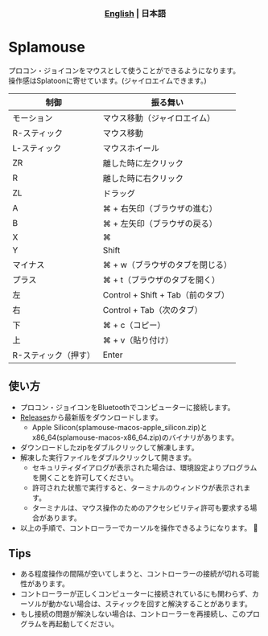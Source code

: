 <h3 align="center">
  <a href="https://github.com/gitusp/splamouse/blob/master/splamouse/README.md">English</a> | 日本語</a>
</h3>

# Splamouse

プロコン・ジョイコンをマウスとして使うことができるようになります。  
操作感はSplatoonに寄せています。(ジャイロエイムできます。)

| 制御                 | 振る舞い                          |
|----------------------|-----------------------------------|
| モーション           | マウス移動（ジャイロエイム）      |
| R-スティック         | マウス移動                        |
| L-スティック         | マウスホイール                    |
| ZR                   | 離した時に左クリック              |
| R                    | 離した時に右クリック              |
| ZL                   | ドラッグ                          |
| A                    | ⌘ + 右矢印（ブラウザの進む）      |
| B                    | ⌘ + 左矢印（ブラウザの戻る）      |
| X                    | ⌘                                 |
| Y                    | Shift                             |
| マイナス             | ⌘ + w（ブラウザのタブを閉じる）   |
| プラス               | ⌘ + t（ブラウザのタブを開く）     |
| 左                   | Control + Shift + Tab（前のタブ） |
| 右                   | Control + Tab（次のタブ）         |
| 下                   | ⌘ + c（コピー）                   |
| 上                   | ⌘ + v（貼り付け）                 |
| R-スティック（押す） | Enter                             |

## 使い方

- プロコン・ジョイコンをBluetoothでコンピューターに接続します。
- [Releases](https://github.com/gitusp/splamouse/releases)から最新版をダウンロードします。
    - Apple Silicon(splamouse-macos-apple_silicon.zip)とx86_64(splamouse-macos-x86_64.zip)のバイナリがあります。
- ダウンロードしたzipをダブルクリックして解凍します。
- 解凍した実行ファイルをダブルクリックして開きます。
    - セキュリティダイアログが表示された場合は、環境設定よりプログラムを開くことを許可してください。
    - 許可された状態で実行すると、ターミナルのウィンドウが表示されます。
    - ターミナルは、マウス操作のためのアクセシビリティ許可も要求する場合があります。
- 以上の手順で、コントローラーでカーソルを操作できるようになります。 :tada:

## Tips

- ある程度操作の間隔が空いてしまうと、コントローラーの接続が切れる可能性があります。
- コントローラーが正しくコンピューターに接続されているにも関わらず、カーソルが動かない場合は、スティックを回すと解決することがあります。
- もし接続の問題が解決しない場合は、コントローラーを再接続し、このプログラムを再起動してください。
